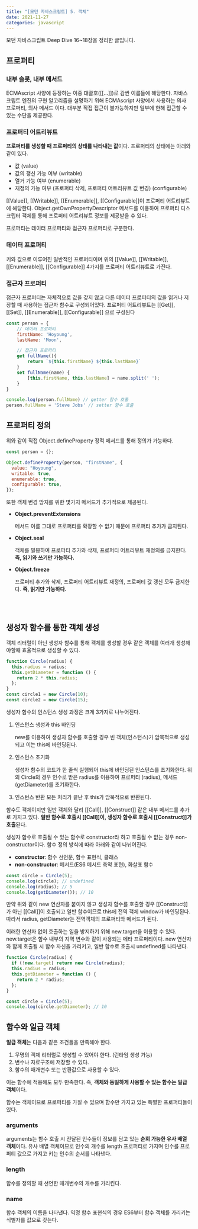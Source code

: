 ```yaml
---
title: "[모던 자바스크립트] 5. 객체"
date: 2021-11-27
categories: javascript
---
```


모던 자바스크립트 Deep Dive 16~18장을 정리한 글입니다.

## 프로퍼티

### 내부 슬롯, 내부 메서드

ECMAscript 사양에 등장하는 이중 대괄호([[...]])로 감싼 이름들에 해당한다. 자바스크립트 엔진의 구현 알고리즘을 설명하기 위해 ECMAscript 사양에서 사용하는 의사 프로퍼티, 의사 메서드 이다. 대부분 직접 접근이 불가능하지만 일부에 한해 접근할 수 있는 수단을 제공한다.

### 프로퍼티 어트리뷰트

**프로퍼티를 생성할 때 프로퍼티의 상태를 나타내는 값**이다. 프로퍼티의 상태에는 아래와 같이 있다.

- 값 (value)
- 값의 갱신 가능 여부 (writable)
- 열거 가능 여부 (enumerable)
- 재정의 가능 여부 (프로퍼티 삭제, 프로퍼티 어트리뷰트 값 변경) (configurable)

[[Value]], [[Writable]], [[Enumerable]], [[Configurable]]이 프로퍼티 어트리뷰트에 해당한다. Object.getOwnPropertyDescriptor 메서드를 이용하여 프로퍼티 디스크립터 객체를 통해 프로퍼티 어트리뷰트 정보를 제공받을 수 있다.

프로퍼티는 데이터 프로퍼티와 접근자 프로퍼티로 구분한다.

### 데이터 프로퍼티

키와 값으로 이루어진 일반적인 프로퍼티이며 위의 [[Value]], [[Writable]], [[Enumerable]], [[Configurable]] 4가지를 프로퍼티 어트리뷰트로 가진다.

### 접근자 프로퍼티

접근자 프로퍼티는 자체적으로 값을 갖지 않고 다른 데이터 프로퍼티의 값을 읽거나 저장할 때 사용하는 접근자 함수로 구성되어있다. 프로퍼티 어트리뷰트는 [[Get]], [[Set]], [[Enumerable]], [[Configurable]] 으로 구성된다

```javascript
const person = {
    // 데이터 프로퍼티
    firstName: 'Hoyoung',
    lastName: 'Moon',

    // 접근자 프로퍼티
    get fullName(){
        return `${this.firstName} ${this.lastName}`
    }
    set fullName(name) {
        [this.firstName, this.lastName] = name.split(' ');
    }
}

console.log(person.fullName) // getter 함수 호출
person.fullName = 'Steve Jobs' // setter 함수 호출
```

## 프로퍼티 정의

위와 같이 직접 Object.defineProperty 정적 메서드를 통해 정의가 가능하다.

```javascript
const person = {};

Object.defineProperty(person, "firstName", {
  value: "Hoyoung",
  writable: true,
  enumerable: true,
  configurable: true,
});
```

또한 객체 변경 방지를 위한 몇가지 메서드가 추가적으로 제공된다.

- **Object.preventExtensions**

  메서드 이름 그대로 프로퍼티를 확장할 수 없기 때문에 프로퍼티 추가가 금지된다.

- **Object.seal**

  객체를 밀봉하여 프로퍼티 추가와 삭제, 프로퍼티 어트리뷰트 재정의를 금지한다. **즉, 읽기와 쓰기만 가능하다.**

- **Object.freeze**

  프로퍼티 추가와 삭제, 프로퍼티 어트리뷰트 재정의, 프로퍼티 값 갱신 모두 금지한다. **즉, 읽기만 가능하다.**

<br/>
<br/>

## 생성자 함수를 통한 객체 생성

객체 리터럴이 아닌 생성자 함수를 통해 객체를 생성할 경우 같은 객체를 여러개 생성해야할때 효율적으로 생성할 수 있다.

```javascript
function Circle(radius) {
  this.radius = radius;
  this.getDiameter = function () {
    return 2 * this.radius;
  };
}
const circle1 = new Circle(10);
const circle2 = new Circle(15);
```

생성자 함수의 인스턴스 생성 과정은 크게 3가지로 나누어진다.

1. 인스턴스 생성과 this 바인딩

   new를 이용하여 생성자 함수를 호출할 경우 빈 객체(인스턴스)가 암묵적으로 생성되고 이는 this에 바인딩된다.

2. 인스턴스 초기화

   생성자 함수의 코드가 한 줄씩 실행되어 this에 바인딩된 인스턴스를 초기화한다. 위의 Circle의 경우 인수로 받은 radius를 이용하여 프로퍼티 (radius), 메서드 (getDiameter)를 초기화한다.

3. 인스턴스 반환
   모든 처리가 끝난 후 this가 암묵적으로 반환된다.

함수도 객체이지만 일반 객체와 달리 [[Call]], [[Construct]] 같은 내부 메서드를 추가로 가지고 있다. **일반 함수로 호출시 [[Call]]이, 생성자 함수로 호출시 [[Construct]]가 호출**된다.

생성자 함수로 호출될 수 있는 함수로 constructor라 하고 호출될 수 없는 경우 non-constructor이다. 함수 정의 방식에 따라 아래와 같이 나뉘어진다.

- **constructor**: 함수 선언문, 함수 표현식, 클래스
- **non-constructor**: 메서드(ES6 메서드 축약 표현), 화살표 함수

```javascript
const circle = Circle(5);
console.log(circle); // undefined
console.log(radius); // 5
console.log(getDiameter()); // 10
```

만약 위와 같이 new 연산자를 붙이지 않고 생성자 함수를 호출할 경우 [[Construct]]가 아닌 [[Call]]이 호출되고 일반 함수이므로 this에 전역 객체 window가 바인딩된다. 따라서 radius, getDiameter는 전역객체의 프로퍼티와 메서드가 된다.

이러한 연산자 없이 호출하는 일을 방지하기 위해 new.target을 이용할 수 있다. new.target은 함수 내부의 지역 변수와 같이 사용되는 메타 프로퍼티이다. new 연산자와 함께 호출될 시 함수 자신을 가리키고, 일반 함수로 호출시 undefined를 나타낸다.

```javascript
function Circle(radius) {
  if (!new.target) return new Circle(radius);
  this.radius = radius;
  this.getDiameter = function () {
    return 2 * radius;
  };
}

const circle = Circle(5);
console.log(circle.getDiameter); // 10
```

## 함수와 일급 객체

**일급 객체**는 다음과 같은 조건들을 만족해야 한다.

1. 무명의 객체 리터럴로 생성할 수 있어야 한다. (런타임 생성 가능)
2. 변수나 자료구조에 저장할 수 있다.
3. 함수의 매개변수 또는 반환값으로 사용할 수 있다.

이는 함수에 적용해도 모두 만족한다. 즉, **객체와 동일하게 사용할 수 있는 함수는 일급 객체**이다.

함수는 객체이므로 프로퍼티를 가질 수 있으며 함수만 가지고 있는 특별한 프로퍼티들이 있다.

### arguments

arguments는 함수 호출 시 전달된 인수들이 정보를 담고 있는 **순회 가능한 유사 배열 객체**이다. 유사 배열 객체이므로 인수의 개수를 length 프로퍼티로 가지며 인수를 프로퍼티 값으로 가지고 키는 인수의 순서를 나타낸다.

### length

함수를 정의할 때 선언한 매개변수의 개수를 가리킨다.

### name

함수 객체의 이름을 나타낸다. 익명 함수 표현식의 경우 ES6부터 함수 객체를 가리키는 식별자를 값으로 갖는다.
